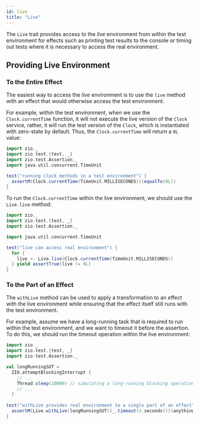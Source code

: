 ```yaml
---
id: live
title: "Live"
---
```


The `Live` trait provides access to the _live_ environment from within the test environment for effects such as printing test results to the console or timing out tests where it is necessary to access the real environment.

## Providing Live Environment 

### To the Entire Effect

The easiest way to access the _live_ environment is to use the `live` method with an effect that would otherwise access the test environment.

For example, within the test environment, when we use the `Clock.currentTime` function, it will not execute the live version of the `Clock` service, rather, it will run the test version of the `Clock`, which is instantiated with zero-state by default. Thus, the `Clock.currentTime` will return a `0L` value:

```scala mdoc:compile-only
import zio._
import zio.test.{test, _}
import zio.test.Assertion._
import java.util.concurrent.TimeUnit

test("running clock methods in a test environment") {
  assertM(Clock.currentTime(TimeUnit.MILLISECONDS))(equalTo(0L)) 
}
```

To run the `Clock.currentTime` within the live environment, we should use the `Live.live` method:

```scala mdoc:compile-only
import zio._
import zio.test.{test, _}
import zio.test.Assertion._

import java.util.concurrent.TimeUnit

test("live can access real environment") {
  for {
    live <- Live.live(Clock.currentTime(TimeUnit.MILLISECONDS))
  } yield assertTrue(live != 0L)
}
```

### To the Part of an Effect

The `withLive` method can be used to apply a transformation to an effect with the live environment while ensuring that the effect itself still runs with the test environment.

For example, assume we have a long-running task that is required to run within the test environment, and we want to timeout it before the assertion. To do this, we should run the timeout operation within the live environment:

```scala mdoc:compile-only
import zio._
import zio.test.{test, _}
import zio.test.Assertion._

val longRunningSUT =
  ZIO.attemptBlockingInterrupt {
    // ... 
    Thread.sleep(10000) // simulating a long-running blocking operation
    // ...
  }
  
test("withLive provides real environment to a single part of an effect") {
  assertM(Live.withLive(longRunningSUT)(_.timeout(3.seconds)))(anything)
}
```
